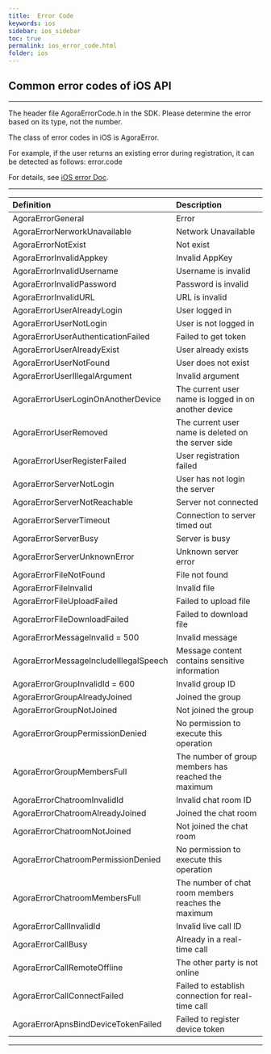 ```yaml
---
title:  Error Code
keywords: ios
sidebar: ios_sidebar
toc: true
permalink: ios_error_code.html
folder: ios
---
```


## Common error codes of iOS API

- - -
The header file AgoraErrorCode.h in the SDK. Please determine the error based on its type, not the number.

The class of error codes in iOS is AgoraError.

For example, if the user returns an existing error during registration, it can be detected as follows: error.code

For details, see [iOS error Doc](https://hyphenateinc.github.io/ios_api_reference/_agora_error_code_8h_source.html).

- - -

| Definition | Description |
| :--------- | :---------- |
| AgoraErrorGeneral | Error |
| AgoraErrorNerworkUnavailable | Network Unavailable |
| AgoraErrorNotExist | Not exist |
| AgoraErrorInvalidAppkey | Invalid AppKey |
| AgoraErrorInvalidUsername | Username is invalid |
| AgoraErrorInvalidPassword | Password is invalid |
| AgoraErrorInvalidURL | URL is invalid |
| AgoraErrorUserAlreadyLogin | User logged in |
| AgoraErrorUserNotLogin | User is not logged in |
| AgoraErrorUserAuthenticationFailed | Failed to get token |
| AgoraErrorUserAlreadyExist | User already exists |
| AgoraErrorUserNotFound | User does not exist |
| AgoraErrorUserIllegalArgument | Invalid argument |
| AgoraErrorUserLoginOnAnotherDevice | The current user name is logged in on another device |
| AgoraErrorUserRemoved | The current user name is deleted on the server side |
| AgoraErrorUserRegisterFailed | User registration failed |
| AgoraErrorServerNotLogin | User has not login the server |
| AgoraErrorServerNotReachable | Server not connected |
| AgoraErrorServerTimeout | Connection to server timed out |
| AgoraErrorServerBusy | Server is busy |
| AgoraErrorServerUnknownError | Unknown server error |
| AgoraErrorFileNotFound | File not found |
| AgoraErrorFileInvalid | Invalid file |
| AgoraErrorFileUploadFailed | Failed to upload file |
| AgoraErrorFileDownloadFailed | Failed to download file |
| AgoraErrorMessageInvalid = 500 | Invalid message |
| AgoraErrorMessageIncludeIllegalSpeech | Message content contains sensitive information |
| AgoraErrorGroupInvalidId = 600 | Invalid group ID |
| AgoraErrorGroupAlreadyJoined | Joined the group |
| AgoraErrorGroupNotJoined | Not joined the group |
| AgoraErrorGroupPermissionDenied | No permission to execute this operation |
| AgoraErrorGroupMembersFull | The number of group members has reached the maximum |
| AgoraErrorChatroomInvalidId | Invalid chat room ID |
| AgoraErrorChatroomAlreadyJoined | Joined the chat room |
| AgoraErrorChatroomNotJoined | Not joined the chat room |
| AgoraErrorChatroomPermissionDenied | No permission to execute this operation |
| AgoraErrorChatroomMembersFull | The number of chat room members reaches the maximum |
| AgoraErrorCallInvalidId | Invalid live call ID |
| AgoraErrorCallBusy | Already in a real-time call |
| AgoraErrorCallRemoteOffline | The other party is not online |
| AgoraErrorCallConnectFailed | Failed to establish connection for real-time call |
| AgoraErrorApnsBindDeviceTokenFailed | Failed to register device token |

- - -